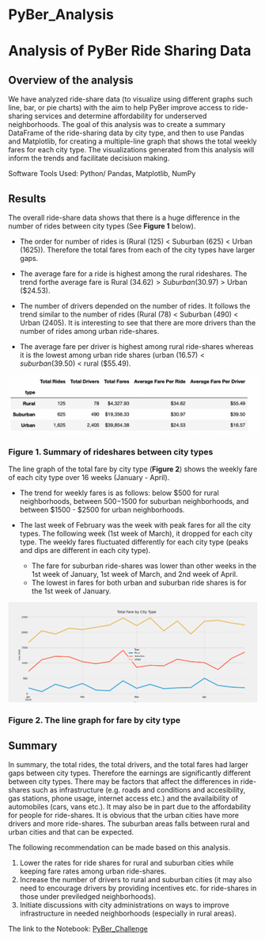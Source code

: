 # PyBer_Analysis

# Analysis of PyBer Ride Sharing Data

## Overview of the analysis

We have analyzed ride-share data (to visualize using different graphs such line, bar, or pie charts) with the aim to help PyBer improve access to ride-sharing services and determine affordability for underserved neighborhoods. The goal of this analysis was to create a summary DataFrame of the ride-sharing data by city type, and then to use Pandas and Matplotlib, for creating a multiple-line graph that shows the total weekly fares for each city type. The visualizations generated from this analysis will inform the trends and facilitate decisiuon making. 

Software Tools Used: Python/ Pandas, Matplotlib, NumPy

## Results

The overall ride-share data shows that there is a huge difference in the number of rides between city types (See **Figure 1** below).
- The order for number of rides is (Rural (125) < Suburban (625) < Urban (1625)). 
  Therefore the total fares from each of the city types have larger gaps.
  
- The average fare for a ride is highest among the rural rideshares. 
  The trend forthe average fare is Rural ($34.62) > Suburban ($30.97) > Urban ($24.53). 
  
- The number of drivers depended on the number of rides. It follows the trend similar to the number of rides (Rural (78) < Suburban (490) < Urban (2405). 
  It is interesting to see that there are more drivers than the number of rides among urban ride-shares. 
  
- The average fare per driver is highest among rural ride-shares whereas it is the lowest among urban ride shares (urban ($16.57) < suburban ($39.50) < rural ($55.49). 

![PyBer-Summary DataFrame](/analysis/PyBer-Summary-DataFrame.png)
 ### Figure 1. Summary of rideshares between city types
 
The line graph of the total fare by city type (**Figure 2**) shows the weekly fare of each city type over 16 weeks (January - April). 

- The trend for weekly fares is  as follows: below $500 for rural neighborhoods, between $500-$1500 for suburban neighborhoods, and between $1500 - $2500  for urban neighborhoods. 

- The last week of February was the week with peak fares for all the city types. The following week (1st week of March), it dropped for each city type. 
  The weekly fares fluctuated differently for each city type (peaks and dips are different in each city type). 
    - The fare for suburban ride-shares was lower than other weeks in the 1st week of January, 1st week of March, and 2nd week of April. 
    - The lowest in fares for both urban and suburban ride shares is for the 1st week of January.

![PyBer-Fare Summary](/analysis/PyBer_fare_summary.png)
### Figure 2. The line graph for fare by city type

## Summary

In summary, the total rides, the total drivers, and the total fares had larger gaps between city types. Therefore the earnings are significantly different between city types. There may be factors that affect the differences in ride-shares such as infrastructure (e.g. roads and conditions and accesibility, gas stations, phone usage, internet access etc.) and the availaibility of automobiles (cars, vans etc.). It may also be in part due to the affordability for people for ride-shares. It is obvious that the urban cities have more drivers and more ride-shares. The suburban areas falls between rural and urban cities and that can be expected. 

The following recommendation can be made based on this analysis.
1. Lower the rates for ride shares for rural and suburban cities while keeping fare rates among urban ride-shares. 
2. Increase the number of drivers to rural and suburban cities (it may also need to encourage drivers by providing incentives etc. for ride-shares in those under previledged neighborhoods). 
3. Initiate discussions with city administrations on ways to improve infrastructure in needed neighborhoods (especially in rural areas).  

The link to the Notebook: [PyBer_Challenge](PyBer_Challenge.ipynb)
